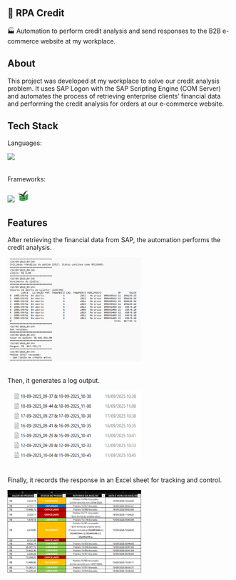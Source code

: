 ## 🤖 RPA Credit

🏭 Automation to perform credit analysis and send responses to the B2B e-commerce website at my workplace.

## About

This project was developed at my workplace to solve our credit analysis problem. It uses SAP Logon with the SAP Scripting Engine (COM Server) and automates the process of retrieving enterprise clients’ financial data and performing the credit analysis for orders at our e-commerce website.

## Tech Stack

Languages:
<div>
    <img width="30px" src="https://cdn.jsdelivr.net/gh/devicons/devicon@latest/icons/python/python-original.svg" />
</div>

<br>

Frameworks:
<div>
    <img width="30px" src="https://cdn.jsdelivr.net/gh/devicons/devicon@latest/icons/selenium/selenium-original.svg" />
    <img width="30px" src="https://github.com/augvic/rpa-credit/blob/main/images/xlwings.jpg?raw=true" />
</div>

## Features

After retrieving the financial data from SAP, the automation performs the credit analysis.

<div>
    <img width="300px" src="https://github.com/augvic/rpa-credit/blob/main/images/demo.png?raw=true" />
</div>

<br>

Then, it generates a log output.

<div>
    <img width="300px" src="https://github.com/augvic/rpa-credit/blob/main/images/logging.png?raw=true" />
</div>

<br>

Finally, it records the response in an Excel sheet for tracking and control.

<div>
    <img width="300px" src="https://github.com/augvic/rpa-credit/blob/main/images/sheet.png?raw=true" />
</div>
